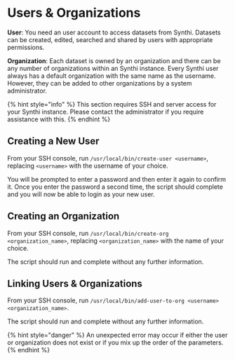 # Users & Organizations

**User**: You need an user account to access datasets from Synthi. Datasets can be created, edited, searched and shared by users with appropriate permissions.

**Organization**: Each dataset is owned by an organization and there can be any number of organizations within an Synthi instance. Every Synthi user always has a default organization with the same name as the username. However, they can be added to other organizations by a system administrator. 



{% hint style="info" %}
This section requires SSH and server access for your Synthi instance. Please contact the administrator if you require assistance with this.
{% endhint %}

## Creating a New User

From your SSH console, run `/usr/local/bin/create-user <username>`, replacing `<username>` with the username of your choice.

You will be prompted to enter a password and then enter it again to confirm it. Once you enter the password a second time, the script should complete and you will now be able to login as your new user.

## Creating an Organization

From your SSH console, run `/usr/local/bin/create-org <organization_name>`, replacing `<organization_name>` with the name of your choice.

The script should run and complete without any further information.

## Linking Users & Organizations

From your SSH console, run `/usr/local/bin/add-user-to-org <username> <organization_name>`. 

The script should run and complete without any further information.

{% hint style="danger" %}
An unexpected error may occur if either the user or organization does not exist or if you mix up the order of the parameters.
{% endhint %}